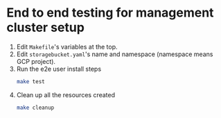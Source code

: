 # End to end testing for management cluster setup

1. Edit `Makefile`'s variables at the top.
2. Edit `storagebucket.yaml`'s name and namespace (namespace means GCP project).
3. Run the e2e user install steps
    ```bash
    make test
    ```
4. Clean up all the resources created
    ```bash
    make cleanup
    ```
